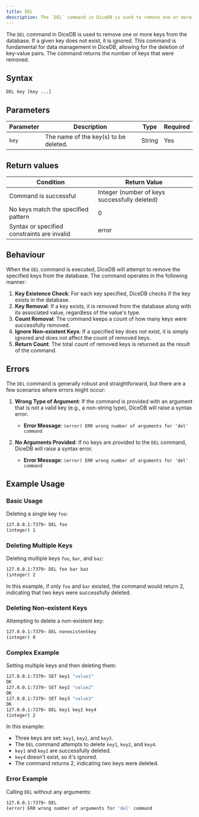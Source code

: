 ```yaml
---
title: DEL
description: The `DEL` command in DiceDB is used to remove one or more keys from the database. If a given key does not exist, it is ignored. This command is fundamental for data management in DiceDB, allowing for the deletion of key-value pairs. The command returns the number of keys that were removed.
---
```


The `DEL` command in DiceDB is used to remove one or more keys from the database. If a given key does not exist, it is ignored. This command is fundamental for data management in DiceDB, allowing for the deletion of key-value pairs. The command returns the number of keys that were removed.

## Syntax

```
DEL key [key ...]
```

## Parameters

| Parameter | Description                           | Type   | Required |
| --------- | ------------------------------------- | ------ | -------- |
| `key`     | The name of the key(s) to be deleted. | String | Yes      |

## Return values

| Condition                                   | Return Value                                  |
| ------------------------------------------- | --------------------------------------------- |
| Command is successful                       | Integer (number of keys successfully deleted) |
| No keys match the specified pattern         | 0                                             |
| Syntax or specified constraints are invalid | error                                         |

## Behaviour

When the `DEL` command is executed, DiceDB will attempt to remove the specified keys from the database. The command operates in the following manner:

1. **Key Existence Check**: For each key specified, DiceDB checks if the key exists in the database.
2. **Key Removal**: If a key exists, it is removed from the database along with its associated value, regardless of the value's type.
3. **Count Removal**: The command keeps a count of how many keys were successfully removed.
4. **Ignore Non-existent Keys**: If a specified key does not exist, it is simply ignored and does not affect the count of removed keys.
5. **Return Count**: The total count of removed keys is returned as the result of the command.

## Errors

The `DEL` command is generally robust and straightforward, but there are a few scenarios where errors might occur:

1. **Wrong Type of Argument**: If the command is provided with an argument that is not a valid key (e.g., a non-string type), DiceDB will raise a syntax error.

   - **Error Message**: `(error) ERR wrong number of arguments for 'del' command`

2. **No Arguments Provided**: If no keys are provided to the `DEL` command, DiceDB will raise a syntax error.
   - **Error Message**: `(error) ERR wrong number of arguments for 'del' command`

## Example Usage

### Basic Usage

Deleting a single key `foo`:

```bash
127.0.0.1:7379> DEL foo
(integer) 1
```

### Deleting Multiple Keys

Deleting multiple keys `foo`, `bar`, and `baz`:

```bash
127.0.0.1:7379> DEL foo bar baz
(integer) 2
```

In this example, if only `foo` and `bar` existed, the command would return 2, indicating that two keys were successfully deleted.

### Deleting Non-existent Keys

Attempting to delete a non-existent key:

```bash
127.0.0.1:7379> DEL nonexistentkey
(integer) 0
```

### Complex Example

Setting multiple keys and then deleting them:

```bash
127.0.0.1:7379> SET key1 "value1"
OK
127.0.0.1:7379> SET key2 "value2"
OK
127.0.0.1:7379> SET key3 "value3"
OK
127.0.0.1:7379> DEL key1 key2 key4
(integer) 2
```

In this example:

- Three keys are set: `key1`, `key2`, and `key3`.
- The `DEL` command attempts to delete `key1`, `key2`, and `key4`.
- `key1` and `key2` are successfully deleted.
- `key4` doesn't exist, so it's ignored.
- The command returns 2, indicating two keys were deleted.

### Error Example

Calling `DEL` without any arguments:

```bash
127.0.0.1:7379> DEL
(error) ERR wrong number of arguments for 'del' command
```
